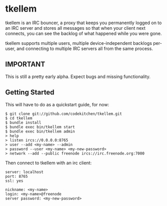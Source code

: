# tkellem

tkellem is an IRC bouncer, a proxy that keeps you permanently logged on to an
IRC server and stores all messages so that when your client next connects, you
can see the backlog of what happened while you were gone.

tkellem supports multiple users, multiple device-independent backlogs
per-user, and connecting to multiple IRC servers all from the same
process.

## IMPORTANT

This is still a pretty early alpha. Expect bugs and missing
functionality.

## Getting Started

This will have to do as a quickstart guide, for now:

    $ git clone git://github.com/codekitchen/tkellem.git
    $ cd tkellem
    $ bundle install
    $ bundle exec bin/tkellem start
    $ bundle exec bin/tkellem admin
    > help
    > listen ircs://0.0.0.0:8765
    > user --add <my-name> --admin
    > password --user <my-name> <my-new-password>
    > network --add --public freenode ircs://irc.freenode.org:7000

Then connect to tkellem with an irc client:

    server: localhost
    port: 8765
    ssl: yes

    nickname: <my-name>
    login: <my-name>@freenode
    server password: <my-new-password>
